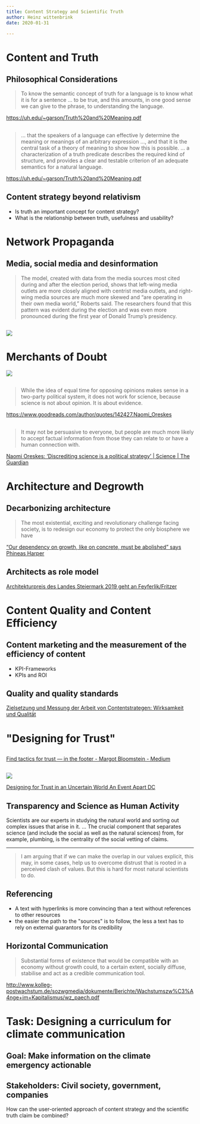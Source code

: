 ```yaml
---
title: Content Strategy and Scientific Truth
author: Heinz wittenbrink
date: 2020-01-31

---
```


# Content and Truth

## Philosophical Considerations

> To know the semantic concept of truth for a language is to know what it is for a sentence ... to be true, and this amounts, in one good
sense we can give to the phrase, to understanding the language.

https://uh.edu/~garson/Truth%20and%20Meaning.pdf

##

> ... that the speakers of a language can effective
ly determine the meaning or meanings of an arbitrary expression ..., and that it is the central task of a theory of meaning to
show how this is possible. ... a characterization of a
truth predicate describes the required kind of structure, and provides
a clear and testable criterion of an adequate semantics for a natural
language.

https://uh.edu/~garson/Truth%20and%20Meaning.pdf

## Content strategy beyond relativism

- Is truth an important concept for content strategy?
- What is the relationship between truth, usefulness and usability?

# Network Propaganda

## Media, social media and desinformation

> The model, created with data from the media sources most cited during and after the election period, shows that left-wing media outlets are more closely aligned with centrist media outlets, and right-wing media sources are much more skewed and “are operating in their own media world,” Roberts said. The researchers found that this pattern was evident during the election and was even more pronounced during the first year of Donald Trump’s presidency.

##

![](https://news.harvard.edu/wp-content/uploads/2018/10/HLS-Graphic.jpg)

# Merchants of Doubt

![](https://bilder.buecher.de/produkte/32/32435/32435247n.jpg)

##

> While the idea of equal time for opposing opinions makes sense in a two-party political system, it does not work for science, because science is not about opinion. It is about evidence.

https://www.goodreads.com/author/quotes/142427.Naomi_Oreskes

##

> It may not be persuasive to everyone, but people are much more likely to accept factual information from those they can relate to or have a human connection with.

[Naomi Oreskes: ‘Discrediting science is a political strategy’ | Science | The Guardian](https://www.theguardian.com/science/2019/nov/03/naomi-oreskes-interview-why-trust-science-climate-donald-trump-vaccine "Naomi Oreskes: ‘Discrediting science is a political strategy’ | Science | The Guardian")



# Architecture and Degrowth


## Decarbonizing architecture


> The most existential, exciting and revolutionary challenge facing society, is to redesign our economy to protect the only biosphere we have

[“Our dependency on growth, like on concrete, must be abolished” says Phineas Harper](https://www.dezeen.com/2019/09/25/oslo-architecture-triennale-architecture-degrowth-phineas-harper/ "“Our dependency on growth, like on concrete, must be abolished” says Phineas Harper")

## Architects as role model

[Architekturpreis des Landes Steiermark 2019 geht an Feyferlik/Fritzer](http://www.kultur.steiermark.at/cms/beitrag/12739799/150747600/ "Architekturpreis des Landes Steiermark 2019 geht an Feyferlik/Fritzer - Kultur - Land Steiermark")

# Content Quality and Content Efficiency

## Content marketing and the measurement of the efficiency of content

- KPI-Frameworks
- KPIs and ROI

## Quality and quality standards

[Zielsetzung und Messung der Arbeit von Contentstrategen: Wirksamkeit und Qualität](https://wittenbrink.net/lostandfound/zielsetzung-und-messung-der-arbeit-von-contentstrategen-wirksamkeit-und-qualitat/ "Zielsetzung und Messung der Arbeit von Contentstrategen: Wirksamkeit und Qualität – Lost and Found")

# "Designing for Trust"

##

[Find tactics for trust — in the footer - Margot Bloomstein - Medium](https://medium.com/@mbloomstein/find-tactics-for-trust-in-the-footer-fdf7a1d9021f "Find tactics for trust — in the footer - Margot Bloomstein - Medium")

##

![](https://image.slidesharecdn.com/designingfortrustinanuncertainworldaeadc-190729153723/95/designing-for-trust-in-an-uncertain-world-an-event-apart-dc-1-638.jpg?cb=1564415000)

[Designing for Trust in an Uncertain World An Event Apart DC](https://de.slideshare.net/mbloomstein/designing-for-trust-in-an-uncertain-world-an-event-apart-dc "Designing for Trust in an Uncertain World An Event Apart DC")

## Transparency and Science as Human Activity

[](https://pup-assets.imgix.net/onix/images/9780691179001.jpg?w=640)

Scientists are our experts in studying the natural world and sorting out complex issues that arise in it. ... The crucial component that separates science (and include the social as well as the natural sciences) from, for example, plumbing, is the centrality of the social vetting of claims.

---

> I am arguing that if we can make the overlap in our values explicit, this may, in some cases, help us to overcome distrust that is rooted in a perceived clash of values. But this is hard for most natural scientists to do.

## Referencing

- A text with hyperlinks is more convincing than a text without references to other resources
- the easier the path to the "sources" is to follow, the less a text has to rely on external guarantors for its credibility

## Horizontal Communication

> Substantial forms of existence that would be compatible with an economy without growth could, to a certain extent, socially diffuse, stabilise and act as a credible communication tool.

http://www.kolleg-postwachstum.de/sozwgmedia/dokumente/Berichte/Wachstumszw%C3%A4nge+im+Kapitalismus/wz_paech.pdf

# Task: Designing a curriculum for climate communication

## Goal: Make information on the climate emergency actionable

## Stakeholders: Civil society, government, companies

How can the user-oriented approach of content strategy and the scientific truth claim be combined?
